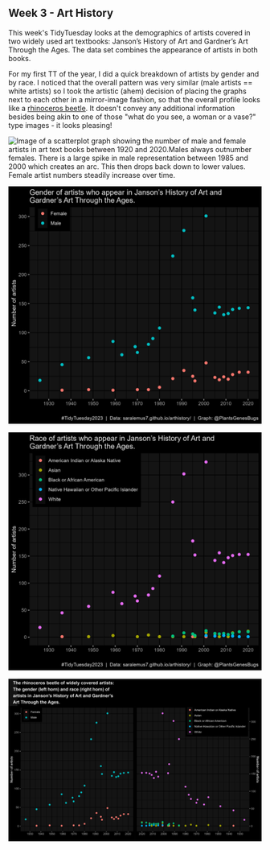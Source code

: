 ## Week 3 - Art History

This week's TidyTuesday looks at the demographics of artists covered in two widely used art textbooks: Janson’s History of Art and Gardner’s Art Through the Ages. The data set combines the appearance of artists in both books. 

For my first TT of the year, I did a quick breakdown of artists by gender and by race. I noticed that the overall pattern was very similar (male artists == white artists) so I took the artistic (ahem) decision of placing the graphs next to each other in a mirror-image fashion, so that the overall profile looks like a [rhinoceros beetle](https://en.wikipedia.org/wiki/Dynastinae). It doesn't convey any additional information besides being akin to one of those "what do you see, a woman or a vase?" type images - it looks pleasing!

<html>
<img src="[img_girl.jpg](https://github.com/PlantsGenesBugs/TidyTuesday/blob/main/2023/week%203%20-%20artist%20demographics/genderArt.png)" alt="Image of a scatterplot graph showing the number of male and female artists in art text books between 1920 and 2020.Males always outnumber females. There is a large spike in male representation between 1985 and 2000 which creates an arc. This then drops back down to lower values. Female artist numbers steadily increase over time." width="75%" height="75%">
</>

![Image of a scatterplot graph showing the number of male and female artists in art text books between 1920 and 2020.Males always outnumber females. There is a large spike in male representation between 1985 and 2000 which creates an arc. This then drops back down to lower values. Female artist numbers steadily increase over time.](https://github.com/PlantsGenesBugs/TidyTuesday/blob/main/2023/week%203%20-%20artist%20demographics/genderArt.png)

![Image of a scatterplot graph showing the number of artists from different races in art text books between 1920 and 2020. White artists always outnumber all other races. There is a large spike in white representation between 1985 and 2000 which creates an arc. This then drops back down to lower values. Other races never count for more than 25 appearances in these textbooks in any year. The highest number of appearances for white artists is about 325 in 2002 or thereabouts.](https://github.com/PlantsGenesBugs/TidyTuesday/blob/main/2023/week%203%20-%20artist%20demographics/raceArt.png)

![A combined graph showing the two graphs together, but with the race plot inverted so that it runs in reverse chronological order. The two arcs created by the graphs looks like the antlers of a rhinoceros beetle.](https://github.com/PlantsGenesBugs/TidyTuesday/blob/main/2023/week%203%20-%20artist%20demographics/beetleArt2.png)
